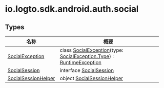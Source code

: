 # io.logto.sdk.android.auth.social


## Types

| 名称 | 概要 |
|---|---|
| [SocialException](-social-exception/index.md) | class [SocialException](-social-exception/index.md)(type: [SocialException.Type](-social-exception/-type/index.md)) : [RuntimeException](https://developer.android.com/reference/kotlin/java/lang/RuntimeException.html) |
| [SocialSession](-social-session/index.md) | interface [SocialSession](-social-session/index.md) |
| [SocialSessionHelper](-social-session-helper/index.md) | object [SocialSessionHelper](-social-session-helper/index.md) |

